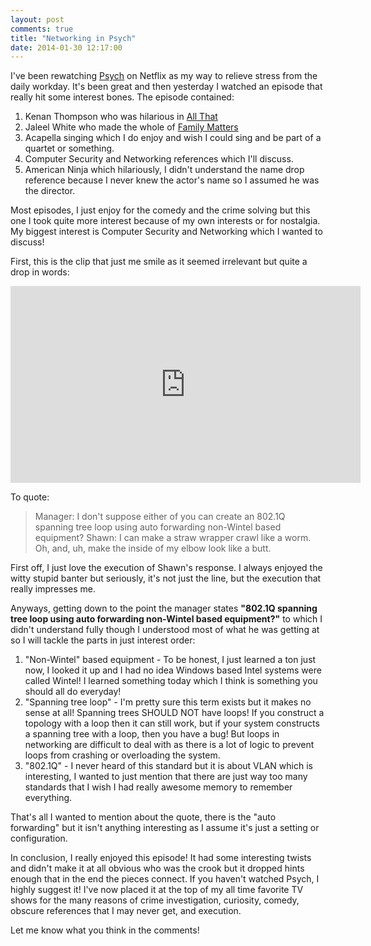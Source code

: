 ```yaml
---
layout: post
comments: true
title: "Networking in Psych"
date: 2014-01-30 12:17:00
---
```


I've been rewatching [Psych][psych] on Netflix as my way to relieve stress from
the daily workday. It's been great and then yesterday I watched an episode that
really hit some interest bones. The episode contained:

1. Kenan Thompson who was hilarious in [All That][allthat]
1. Jaleel White who made the whole of [Family Matters][familymatters]
1. Acapella singing which I do enjoy and wish I could sing and be part of a
quartet or something.
1. Computer Security and Networking references which I'll discuss.
1. American Ninja which hilariously, I didn't understand the name drop reference
because I never knew the actor's name so I assumed he was the director.

<!--more-->

Most episodes, I just enjoy for the comedy and the crime solving but this one
I took quite more interest because of my own interests or for nostalgia. My
biggest interest is Computer Security and Networking which I wanted to discuss!

First, this is the clip that just me smile as it seemed irrelevant but quite a
drop in words:

<div class="center">
  <iframe width="560" height="315" src="http://www.youtube.com/embed/kOv_y0kZoTs?color=white&theme=light" frameborder="0"> </iframe>
</div>

To quote:

> Manager: I don't suppose either of you can create an 802.1Q spanning tree loop
> using auto forwarding non-Wintel based equipment?
> Shawn: I can make a straw wrapper crawl like a worm. Oh, and, uh, make the
> inside of my elbow look like a butt.

First off, I just love the execution of Shawn's response. I always enjoyed the
witty stupid banter but seriously, it's not just the line, but the execution
that really impresses me.

Anyways, getting down to the point the manager states **"802.1Q spanning tree
loop using auto forwarding non-Wintel based equipment?"** to which I didn't
understand fully though I understood most of what he was getting at so I will
tackle the parts in just interest order:

1. "Non-Wintel" based equipment - To be honest, I just learned a ton just now,
I looked it up and I had no idea Windows based Intel systems were called Wintel!
I learned something today which I think is something you should all do everyday!
1. "Spanning tree loop" - I'm pretty sure this term exists but it makes no sense
at all! Spanning trees SHOULD NOT have loops! If you construct a topology with a
loop then it can still work, but if your system constructs a spanning
tree with a loop, then you have a bug! But loops in networking are difficult to
deal with as there is a lot of logic to prevent loops from crashing or
overloading the system.
1. "802.1Q" - I never heard of this standard but it is about VLAN which is
interesting, I wanted to just mention that there are just way too many standards
that I wish I had really awesome memory to remember everything.

That's all I wanted to mention about the quote, there is the "auto forwarding"
but it isn't anything interesting as I assume it's just a setting or
configuration.

In conclusion, I really enjoyed this episode! It had some interesting twists
and didn't make it at all obvious who was the crook but it dropped hints enough
that in the end the pieces connect. If you haven't watched Psych, I highly
suggest it! I've now placed it at the top of my all time favorite TV shows for
the many reasons of crime investigation, curiosity, comedy, obscure references
that I may never get, and execution.

Let me know what you think in the comments!

[psych]: http://en.wikipedia.org/wiki/Psych
[allthat]: http://en.wikipedia.org/wiki/All_That
[familymatters]: http://en.wikipedia.org/wiki/Family_Matters

